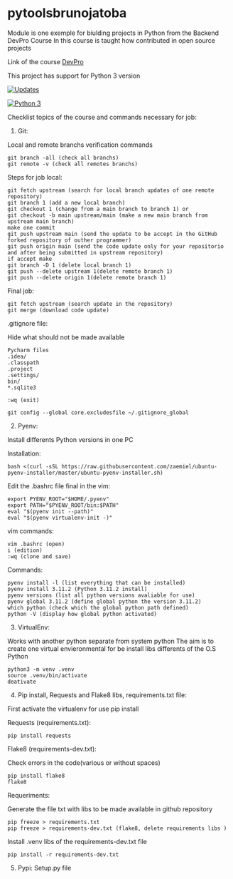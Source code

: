 # pytoolsbrunojatoba
Module is one exemple for biulding projects in Python from the Backend DevPro Course
In this course is taught how contributed in open source projects 

Link of the course [DevPro](https://plataforma.dev.pro.br/)

This project has support for Python 3 version

[![Updates](https://pyup.io/repos/github/brjatoba92/pytoolsbrunojatoba/shield.svg)](https://pyup.io/repos/github/brjatoba92/pytoolsbrunojatoba/)

[![Python 3](https://pyup.io/repos/github/brjatoba92/pytoolsbrunojatoba/python-3-shield.svg)](https://pyup.io/repos/github/brjatoba92/pytoolsbrunojatoba/)

Checklist topics of the course and commands necessary for job:

1. Git:

Local and remote branchs verification commands
``` console
git branch -all (check all branchs)
git remote -v (check all remotes branchs)
```

Steps for job local:

``` console
git fetch upstream (search for local branch updates of one remote repository)
git branch 1 (add a new local branch)
git checkout 1 (change from a main branch to branch 1) or
git checkout -b main upstream/main (make a new main branch from upstream main branch)
make one commit
git push upstream main (send the update to be accept in the GitHub forked repository of outher programmer)
git push origin main (send the code update only for your repositorio and after being submitted in upstream repository)
if accept make
git branch -D 1 (delete local branch 1)
git push --delete upstream 1(delete remote branch 1)
git push --delete origin 1(delete remote branch 1)
```

Final job:

```console
git fetch upstream (search update in the repository)
git merge (download code update)
```

.gitignore file:

Hide what should not be made available

```console
Pycharm files
.idea/
.classpath
.project
.settings/
bin/
*.sqlite3
```

```console
:wq (exit)
```

```console
git config --global core.excludesfile ~/.gitignore_global
```

2. Pyenv:

Install differents Python versions in one PC

Installation:

```console
bash <(curl -sSL https://raw.githubusercontent.com/zaemiel/ubuntu-pyenv-installer/master/ubuntu-pyenv-installer.sh) 
```

Edit the .bashrc file final in the vim: 

```console
export PYENV_ROOT="$HOME/.pyenv"
export PATH="$PYENV_ROOT/bin:$PATH"
eval "$(pyenv init --path)"
eval "$(pyenv virtualenv-init -)"
```

vim commands:

```console
vim .bashrc (open)
i (edition)
:wq (clone and save)
```

Commands:

```console
pyenv install -l (list everything that can be installed)
pyenv install 3.11.2 (Python 3.11.2 install)
pyenv versions (list all python versions avaliable for use)
pyenv global 3.11.2 (define global python the version 3.11.2)
which python (check which the global python path defined)
python -V (display how global python activated)
```


3. VirtualEnv:

Works with another python separate from system python
The aim is to create one virtual envieronmental for be install libs differents of the O.S Python

```console
python3 -m venv .venv
source .venv/bin/activate
deativate
```


4. Pip install, Requests and Flake8 libs, requirements.txt file:

First activate the virtualenv for use pip install

Requests (requirements.txt):

```console
pip install requests
```

Flake8 (requirements-dev.txt):

Check errors in the code(various or without spaces)

```console
pip install flake8
flake8
```

Requeriments:

Generate the file txt with libs to be made available in github repository 

```console
pip freeze > requirements.txt
pip freeze > requirements-dev.txt (flake8, delete requirements libs )
```

Install .venv libs of the requirements-dev.txt file
```console
pip install -r requirements-dev.txt
```

5. Pypi:
Setup.py file
